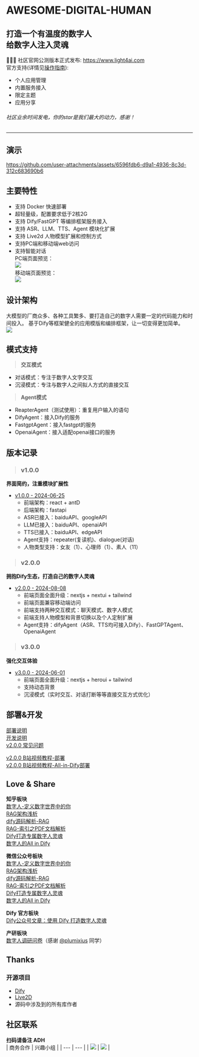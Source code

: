 # AWESOME-DIGITAL-HUMAN
**打造一个有温度的数字人**  
**给数字人注入灵魂**  
---  
🎉🎉🎉 社区官网公测版本正式发布: https://www.light4ai.com  
官方支持(详情见[操作指南](https://light4ai.feishu.cn/docx/XmGFd5QJwoBdDox8M7zcAcRJnje)):  
* 个人应用管理  
* 内置服务接入  
* 限定主题  
* 应用分享
###### *社区业余时间发电，你的star是我们最大的动力，感谢！*
---  

## 演示
https://github.com/user-attachments/assets/6596fdb6-d9a1-4936-8c3d-312c683690b6

## 主要特性
* 支持 Docker 快速部署
* 超轻量级，配置要求低于2核2G
* 支持 Dify/FastGPT 等编排框架服务接入
* 支持 ASR、LLM、TTS、Agent 模块化扩展
* 支持 Live2d 人物模型扩展和控制方式
* 支持PC端和移动端web访问
* 支持智能对话  
PC端页面预览：  
![](./assets/pc_web.png)  
移动端页面预览：  
![](./assets/phone_web.png)

## 设计架构
大模型的厂商众多、各种工具繁多、要打造自己的数字人需要一定的代码能力和时间投入。
基于Dify等框架健全的应用模版和编排框架，让一切变得更加简单。  
![](./assets/arch.png)

## 模式支持
> **交互模式**  
* 对话模式：专注于数字人文字交互  
* 沉浸模式：专注与数字人之间拟人方式的直接交互  
> **Agent模式**
* ReapterAgent（测试使用）：重复用户输入的语句  
* DifyAgent：接入Dify的服务  
* FastgptAgent：接入fastgpt的服务  
* OpenaiAgent：接入适配openai接口的服务  

## 版本记录
> ### v1.0.0
**界面简约，注重模块扩展性**
* [v1.0.0 - 2024-06-25](https://github.com/wan-h/awesome-digital-human-live2d/tree/v1.0.0)
  * 前端架构：react + antD
  * 后端架构：fastapi
  * ASR已接入：baiduAPI、googleAPI
  * LLM已接入：baiduAPI、openaiAPI
  * TTS已接入：baiduAPI、edgeAPI
  * Agent支持：repeater(复读机)、dialogue(对话)
  * 人物类型支持：女友（1）、心理师（1）、素人（11）
> ### v2.0.0
**拥抱Dify生态，打造自己的数字人灵魂**
* [v2.0.0 - 2024-08-08](https://github.com/wan-h/awesome-digital-human-live2d/tree/v2.0.0)
  * 前端页面全面升级：nextjs + nextui + tailwind
  * 前端页面兼容移动端访问
  * 前端支持两种交互模式：聊天模式、数字人模式
  * 前端支持人物模型和背景切换以及个人定制扩展
  * Agent支持：difyAgent（ASR、TTS均可接入Dify）、FastGPTAgent、OpenaiAgent
> ### v3.0.0
**强化交互体验**
* [v3.0.0 - 2024-06-01](https://github.com/wan-h/awesome-digital-human-live2d/tree/main)
  * 前端页面全面升级：nextjs + heroui + tailwind
  * 支持动态背景
  * 沉浸模式（实时交互、对话打断等等直接交互方式优化）

## 部署&开发
[部署说明](./docs/deploy_instrction.md)  
[开发说明](./docs/developer_instrction.md)  
[v2.0.0 常见问题](./docs/Q&A.md)  

[v2.0.0 B站视频教程-部署](https://www.bilibili.com/video/BV1szePeaEak/)  
[v2.0.0 B站视频教程-All-in-Dify部署](https://www.bilibili.com/video/BV1kZWvesE25/)

## Love & Share
**知乎板块**  
[数字人-定义数字世界中的你](https://zhuanlan.zhihu.com/p/676746017)  
[RAG架构浅析](https://zhuanlan.zhihu.com/p/703262854)  
[dify源码解析-RAG](https://zhuanlan.zhihu.com/p/704341817)  
[RAG-索引之PDF文档解析](https://zhuanlan.zhihu.com/p/707271297)  
[Dify打造专属数字人灵魂](https://zhuanlan.zhihu.com/p/714961925)  
[数字人的All in Dify](https://zhuanlan.zhihu.com/p/716359038)
  
**微信公众号板块**  
[数字人-定义数字世界中的你](https://mp.weixin.qq.com/s/SQvFysHO8daN0HMA0AaJZw)  
[RAG架构浅析](https://mp.weixin.qq.com/s/4iWrJonD8_kjxw4ILibzSw)  
[dify源码解析-RAG](https://mp.weixin.qq.com/s/muCTFTWLY8j5UtxwCaW93A)  
[RAG-索引之PDF文档解析](https://mp.weixin.qq.com/s/innbTL6aeOsl9vyJSN6yBw)  
[Dify打造专属数字人灵魂](https://mp.weixin.qq.com/s/3B4YgYjDY42DNTgE76XOtw)  
[数字人的All in Dify](https://mp.weixin.qq.com/s/Uf17jWpjVzAfzX42TP09gw)

**Dify 官方板块**  
[Dify公众号文章：使用 Dify 打造数字人灵魂](https://mp.weixin.qq.com/s?__biz=Mzg5MDkyOTY3NA==&mid=2247486070&idx=3&sn=0911ba8723278a83c1554afd2de861ab&chksm=cefc58effe2456e39a9f0f0afac4ec5447bb1aafff42a68d05b2a3f523baae299b93d7ae6ff9&mpshare=1&scene=1&srcid=1021NXKMC2W697dCXEwqsCkN&sharer_shareinfo=93041ce9bdefcde0aa121d27a3f3f6dd&sharer_shareinfo_first=8c8f03435bc9af5236a4505b831d1388&exportkey=n_ChQIAhIQQaNAHzm7bGdYinsq2L2zbRKfAgIE97dBBAEAAAAAANTKKNX7j3cAAAAOpnltbLcz9gKNyK89dVj0%2F3Ojxo5%2FA9C00dmnAyJraAwSYIfMr4csl8xZvE%2FSwCi3nKbPJZ4mnLdQdVm2EQP2SNJQIMUqV1PGB%2BGpSSdjOs6L7ejtFS9GCpkr6LMmAKVW904Tu4tGhZwjaU14QjLRGXZ7rQEKMOQjdQTyDf%2BluwFEDAXlLMozezq6ypTwXIu0HoLjs4Q6x4gtHS%2BpH6vhOfGgR7LtVbZcXAFFWokyvREiMuHayOSrjtpDD9CQK5KYELY7Ejd%2B48JRj7dRJZiAGebg2KRYtB7%2BpJqgyKaNO4mCcT%2BT9KjHq4WIssWaF0Vq5G4D2el%2FhIgfuEpreoR1hUKOMkcBiAXZ&acctmode=0&pass_ticket=Tg8MLw6UPqgdcjRxs7YP26i09LNlJcKEH%2Bw9YwPdaE4OzNwhW7RbDzgVM3X5rkY1&wx_header=0#rd)

**产研板块**  
[数字人调研问卷](https://ec5cjmeodk.feishu.cn/share/base/dashboard/shrcnu1DNMUCTU18f5tF2q9qoQh)（感谢 [@plumixius](https://github.com/plumixius) 同学）

## Thanks
### 开源项目
* [Dify](https://github.com/langgenius/dify)  
* [Live2D](https://github.com/Live2D)  
* 源码中涉及到的所有库作者

## 社区联系
**扫码请备注 ADH**    
| 商务合作 | 兴趣小组 |
| --- | --- |
| ![](assets/wechat_2.png) | ![](assets/wechat_1.png) |
